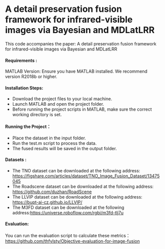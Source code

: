# A detail preservation fusion framework for infrared-visible images via Bayesian and MDLatLRR
This code accompanies the paper: A detail preservation fusion framework for infrared-visible images via Bayesian and MDLatLRR



#### Requirements :
MATLAB Version: Ensure you have MATLAB installed. We recommend version R2018b or higher.
    

#### Installation Steps:

* Download the project files to your local machine.
* Launch MATLAB and open the project folder.
* Before running the project scripts in MATLAB, make sure the correct working directory is set.

#### Running the Project：
* Place the dataset in the input folder.
* Run the test.m script to process the data.
* The fused results will be saved in the output folder.

#### Datasets :
* The TNO dataset can be downloaded at the following address: https://figshare.com/articles/dataset/TNO_Image_Fusion_Dataset/13475045
* The Roadscene dataset can be downloaded at the following address: https://github.com/duzhan/RoadScene
* The LLVIP dataset can be downloaded at the following address: https://bupt-ai-cz.github.io/LLVIP/
* The M3FD dataset can be downloaded at the following address:https://universe.roboflow.com/rgbi/m3fd-tlj7u

#### Evaluation:
You can run the evaluation script to calculate these metrics：https://github.com/thfylsty/Objective-evaluation-for-image-fusion
